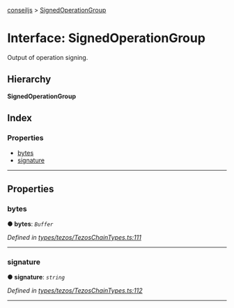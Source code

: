 [conseiljs](../README.md) > [SignedOperationGroup](../interfaces/signedoperationgroup.md)

# Interface: SignedOperationGroup

Output of operation signing.

## Hierarchy

**SignedOperationGroup**

## Index

### Properties

* [bytes](signedoperationgroup.md#bytes)
* [signature](signedoperationgroup.md#signature)

---

## Properties

<a id="bytes"></a>

###  bytes

**● bytes**: *`Buffer`*

*Defined in [types/tezos/TezosChainTypes.ts:111](https://github.com/Cryptonomic/ConseilJS/blob/b4f6349/src/types/tezos/TezosChainTypes.ts#L111)*

___
<a id="signature"></a>

###  signature

**● signature**: *`string`*

*Defined in [types/tezos/TezosChainTypes.ts:112](https://github.com/Cryptonomic/ConseilJS/blob/b4f6349/src/types/tezos/TezosChainTypes.ts#L112)*

___

